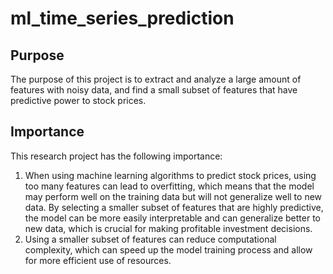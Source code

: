 # ml_time_series_prediction

## Purpose
The purpose of this project is to extract and analyze a large amount of features with noisy data, and find a small subset of features that have predictive power to stock prices.

## Importance
This research project has the following importance:
1. When using machine learning algorithms to predict stock prices, using too many features can lead to overfitting, which means that the model may perform well on the training data but will not generalize well to new data. By selecting a smaller subset of features that are highly predictive, the model can be more easily interpretable and can generalize better to new data, which is crucial for making profitable investment decisions. 
2. Using a smaller subset of features can reduce computational complexity, which can speed up the model training process and allow for more efficient use of resources.

